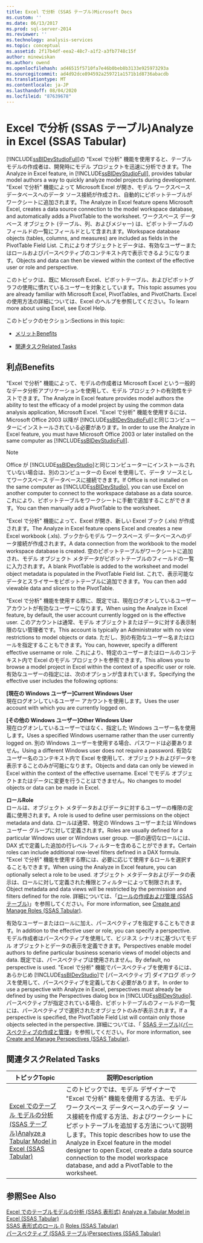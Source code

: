```yaml
---
title: Excel で分析 (SSAS テーブル)Microsoft Docs
ms.custom: ''
ms.date: 06/13/2017
ms.prod: sql-server-2014
ms.reviewer: ''
ms.technology: analysis-services
ms.topic: conceptual
ms.assetid: 2f17b4df-eea2-48c7-a1f2-a3fb7748c15f
author: minewiskan
ms.author: owend
ms.openlocfilehash: ad46515f5710fa7e46b0beb8b3133e925973293a
ms.sourcegitcommit: ad4d92dce894592a259721a1571b1d8736abacdb
ms.translationtype: MT
ms.contentlocale: ja-JP
ms.lasthandoff: 08/04/2020
ms.locfileid: "87639678"
---
```

# <a name="analyze-in-excel-ssas-tabular"></a><span data-ttu-id="5778d-102">Excel で分析 (SSAS テーブル)</span><span class="sxs-lookup"><span data-stu-id="5778d-102">Analyze in Excel (SSAS Tabular)</span></span>
  <span data-ttu-id="5778d-103">[!INCLUDE[ssBIDevStudioFull](../../includes/ssbidevstudiofull-md.md)]の "Excel で分析" 機能を使用すると、テーブル モデルの作成者は、開発時にモデル プロジェクトを迅速に分析できます。</span><span class="sxs-lookup"><span data-stu-id="5778d-103">The Analyze in Excel feature, in [!INCLUDE[ssBIDevStudioFull](../../includes/ssbidevstudiofull-md.md)], provides tabular model authors a way to quickly analyze model projects during development.</span></span> <span data-ttu-id="5778d-104">"Excel で分析" 機能によって Microsoft Excel が開き、モデル ワークスペース データベースへのデータ ソース接続が作成され、自動的にピボットテーブルがワークシートに追加されます。</span><span class="sxs-lookup"><span data-stu-id="5778d-104">The Analyze in Excel feature opens Microsoft Excel, creates a data source connection to the model workspace database, and automatically adds a PivotTable to the worksheet.</span></span> <span data-ttu-id="5778d-105">ワークスペース データベース オブジェクト (テーブル、列、およびメジャー) は、ピボットテーブルのフィールドの一覧にフィールドとして含まれます。</span><span class="sxs-lookup"><span data-stu-id="5778d-105">Workspace database objects (tables, columns, and measures) are included as fields in the PivotTable Field List.</span></span> <span data-ttu-id="5778d-106">これによりオブジェクトとデータは、有効なユーザーまたはロールおよびパースペクティブのコンテキスト内で表示できるようになります。</span><span class="sxs-lookup"><span data-stu-id="5778d-106">Objects and data can then be viewed within the context of the effective user or role and perspective.</span></span>  
  
 <span data-ttu-id="5778d-107">このトピックは、既に Microsoft Excel、ピボットテーブル、およびピボットグラフの使用に慣れているユーザーを対象としています。</span><span class="sxs-lookup"><span data-stu-id="5778d-107">This topic assumes you are already familiar with Microsoft Excel, PivotTables, and PivotCharts.</span></span> <span data-ttu-id="5778d-108">Excel の使用方法の詳細については、Excel のヘルプを参照してください。</span><span class="sxs-lookup"><span data-stu-id="5778d-108">To learn more about using Excel, see Excel Help.</span></span>  
  
 <span data-ttu-id="5778d-109">このトピックのセクション:</span><span class="sxs-lookup"><span data-stu-id="5778d-109">Sections in this topic:</span></span>  
  
-   [<span data-ttu-id="5778d-110">メリット</span><span class="sxs-lookup"><span data-stu-id="5778d-110">Benefits</span></span>](#bkmk_benefits)  
  
-   [<span data-ttu-id="5778d-111">関連タスク</span><span class="sxs-lookup"><span data-stu-id="5778d-111">Related Tasks</span></span>](#bkmk_rt)  
  
##  <a name="benefits"></a><a name="bkmk_benefits"></a> <span data-ttu-id="5778d-112">利点</span><span class="sxs-lookup"><span data-stu-id="5778d-112">Benefits</span></span>  
 <span data-ttu-id="5778d-113">"Excel で分析" 機能によって、モデルの作成者は Microsoft Excel という一般的なデータ分析アプリケーションを使用して、モデル プロジェクトの有効性をテストできます。</span><span class="sxs-lookup"><span data-stu-id="5778d-113">The Analyze in Excel feature provides model authors the ability to test the efficacy of a model project by using the common data analysis application, Microsoft Excel.</span></span> <span data-ttu-id="5778d-114">"Excel で分析" 機能を使用するには、Microsoft Office 2003 以降が [!INCLUDE[ssBIDevStudioFull](../../includes/ssbidevstudiofull-md.md)]と同じコンピューターにインストールされている必要があります。</span><span class="sxs-lookup"><span data-stu-id="5778d-114">In order to use the Analyze in Excel feature, you must have Microsoft Office 2003 or later installed on the same computer as [!INCLUDE[ssBIDevStudioFull](../../includes/ssbidevstudiofull-md.md)].</span></span>  
  
> [!NOTE]  
>  <span data-ttu-id="5778d-115">Office が [!INCLUDE[ssBIDevStudio](../../includes/ssbidevstudio-md.md)]と同じコンピューターにインストールされていない場合は、別のコンピューターの Excel を使用して、データ ソースとしてワークスペース データベースに接続できます。</span><span class="sxs-lookup"><span data-stu-id="5778d-115">If Office is not installed on the same computer as [!INCLUDE[ssBIDevStudio](../../includes/ssbidevstudio-md.md)], you can use Excel on another computer to connect to the workspace database as a data source.</span></span> <span data-ttu-id="5778d-116">これにより、ピボットテーブルをワークシートに手動で追加することができます。</span><span class="sxs-lookup"><span data-stu-id="5778d-116">You can then manually add a PivotTable to the worksheet.</span></span>  
  
 <span data-ttu-id="5778d-117">"Excel で分析" 機能によって、Excel が開き、新しい Excel ブック (.xls) が作成されます。</span><span class="sxs-lookup"><span data-stu-id="5778d-117">The Analyze in Excel feature opens Excel and creates a new Excel workbook (.xls).</span></span> <span data-ttu-id="5778d-118">ブックからモデル ワークスペース データベースへのデータ接続が作成されます。</span><span class="sxs-lookup"><span data-stu-id="5778d-118">A data connection from the workbook to the model workspace database is created.</span></span> <span data-ttu-id="5778d-119">空のピボットテーブルがワークシートに追加され、モデル オブジェクト メタデータがピボットテーブルのフィールドの一覧に入力されます。</span><span class="sxs-lookup"><span data-stu-id="5778d-119">A blank PivotTable is added to the worksheet and model object metadata is populated in the PivotTable Field list.</span></span> <span data-ttu-id="5778d-120">これで、表示可能なデータとスライサーをピボットテーブルに追加できます。</span><span class="sxs-lookup"><span data-stu-id="5778d-120">You can then add viewable data and slicers to the PivotTable.</span></span>  
  
 <span data-ttu-id="5778d-121">"Excel で分析" 機能を使用する際に、既定では、現在ログオンしているユーザー アカウントが有効なユーザーになります。</span><span class="sxs-lookup"><span data-stu-id="5778d-121">When using the Analyze in Excel feature, by default, the user account currently logged on is the effective user.</span></span> <span data-ttu-id="5778d-122">このアカウントは通常、モデル オブジェクトまたはデータに対する表示制限のない管理者です。</span><span class="sxs-lookup"><span data-stu-id="5778d-122">This account is typically an Administrator with no view restrictions to model objects or data.</span></span> <span data-ttu-id="5778d-123">ただし、別の有効なユーザー名またはロールを指定することもできます。</span><span class="sxs-lookup"><span data-stu-id="5778d-123">You can, however, specify a different effective username or role.</span></span> <span data-ttu-id="5778d-124">これにより、特定のユーザーまたはロールのコンテキスト内で Excel のモデル プロジェクトを参照できます。</span><span class="sxs-lookup"><span data-stu-id="5778d-124">This allows you to browse a model project in Excel within the context of a specific user or role.</span></span> <span data-ttu-id="5778d-125">有効なユーザーの指定には、次のオプションが含まれています。</span><span class="sxs-lookup"><span data-stu-id="5778d-125">Specifying the effective user includes the following options:</span></span>  
  
 <span data-ttu-id="5778d-126">**[現在の Windows ユーザー]**</span><span class="sxs-lookup"><span data-stu-id="5778d-126">**Current Windows User**</span></span>  
 <span data-ttu-id="5778d-127">現在ログオンしているユーザー アカウントを使用します。</span><span class="sxs-lookup"><span data-stu-id="5778d-127">Uses the user account with which you are currently logged on.</span></span>  
  
 <span data-ttu-id="5778d-128">**[その他の Windows ユーザー]**</span><span class="sxs-lookup"><span data-stu-id="5778d-128">**Other Windows User**</span></span>  
 <span data-ttu-id="5778d-129">現在ログオンしているユーザーではなく、指定した Windows ユーザー名を使用します。</span><span class="sxs-lookup"><span data-stu-id="5778d-129">Uses a specified Windows username rather than the user currently logged on.</span></span> <span data-ttu-id="5778d-130">別の Windows ユーザーを使用する場合、パスワードは必要ありません。</span><span class="sxs-lookup"><span data-stu-id="5778d-130">Using a different Windows user does not require a password.</span></span> <span data-ttu-id="5778d-131">有効なユーザー名のコンテキスト内で Excel を使用して、オブジェクトおよびデータを表示することのみが可能になります。</span><span class="sxs-lookup"><span data-stu-id="5778d-131">Objects and data can only be viewed in Excel within the context of the effective username.</span></span> <span data-ttu-id="5778d-132">Excel でモデル オブジェクトまたはデータに変更を行うことはできません。</span><span class="sxs-lookup"><span data-stu-id="5778d-132">No changes to model objects or data can be made in Excel.</span></span>  
  
 <span data-ttu-id="5778d-133">**ロール**</span><span class="sxs-lookup"><span data-stu-id="5778d-133">**Role**</span></span>  
 <span data-ttu-id="5778d-134">ロールは、オブジェクト メタデータおよびデータに対するユーザーの権限の定義に使用されます。</span><span class="sxs-lookup"><span data-stu-id="5778d-134">A role is used to define user permissions on the object metadata and data.</span></span> <span data-ttu-id="5778d-135">ロールは通常、特定の Windows ユーザーまたは Windows ユーザー グループに対して定義されます。</span><span class="sxs-lookup"><span data-stu-id="5778d-135">Roles are usually defined for a particular Windows user or Windows user group.</span></span> <span data-ttu-id="5778d-136">一部の適切なロールには、DAX 式で定義した追加の行レベル フィルターを含めることができます。</span><span class="sxs-lookup"><span data-stu-id="5778d-136">Certain roles can include additional row-level filters defined in a DAX formula.</span></span> <span data-ttu-id="5778d-137">"Excel で分析" 機能を使用する際には、必要に応じて使用するロールを選択することもできます。</span><span class="sxs-lookup"><span data-stu-id="5778d-137">When using the Analyze in Excel feature, you can optionally select a role to be used.</span></span> <span data-ttu-id="5778d-138">オブジェクト メタデータおよびデータの表示は、ロールに対して定義された権限とフィルターによって制限されます。</span><span class="sxs-lookup"><span data-stu-id="5778d-138">Object metadata and data views will be restricted by the permission and filters defined for the role.</span></span> <span data-ttu-id="5778d-139">詳細については、「[ロールの作成および管理 (SSAS テーブル)](roles-ssas-tabular.md)」を参照してください。</span><span class="sxs-lookup"><span data-stu-id="5778d-139">For more information, see [Create and Manage Roles &#40;SSAS Tabular&#41;](roles-ssas-tabular.md).</span></span>  
  
 <span data-ttu-id="5778d-140">有効なユーザーまたはロールに加え、パースペクティブを指定することもできます。</span><span class="sxs-lookup"><span data-stu-id="5778d-140">In addition to the effective user or role, you can specify a perspective.</span></span> <span data-ttu-id="5778d-141">モデル作成者はパースペクティブを使用して、ビジネス シナリオに基づいてモデル オブジェクトとデータの表示を定義できます。</span><span class="sxs-lookup"><span data-stu-id="5778d-141">Perspectives enable model authors to define particular business scenario views of model objects and data.</span></span> <span data-ttu-id="5778d-142">既定では、パースペクティブは使用されません。</span><span class="sxs-lookup"><span data-stu-id="5778d-142">By default, no perspective is used.</span></span> <span data-ttu-id="5778d-143">"Excel で分析" 機能でパースペクティブを使用するには、あらかじめ [!INCLUDE[ssBIDevStudio](../../includes/ssbidevstudio-md.md)]で [パースペクティブ] ダイアログ ボックスを使用して、パースペクティブを定義しておく必要があります。</span><span class="sxs-lookup"><span data-stu-id="5778d-143">In order to use a perspective with Analyze in Excel, perspectives must already be defined by using the Perspectives dialog box in [!INCLUDE[ssBIDevStudio](../../includes/ssbidevstudio-md.md)].</span></span> <span data-ttu-id="5778d-144">パースペクティブが指定されている場合、ピボットテーブルのフィールドの一覧には、パースペクティブで選択されたオブジェクトのみが表示されます。</span><span class="sxs-lookup"><span data-stu-id="5778d-144">If a perspective is specified, the PivotTable Field List will contain only those objects selected in the perspective.</span></span> <span data-ttu-id="5778d-145">詳細については、「 [SSAS テーブル&#41;&#40;パースペクティブの作成と管理](perspectives-ssas-tabular.md)」を参照してください。</span><span class="sxs-lookup"><span data-stu-id="5778d-145">For more information, see [Create and Manage Perspectives &#40;SSAS Tabular&#41;](perspectives-ssas-tabular.md).</span></span>  
  
##  <a name="related-tasks"></a><a name="bkmk_rt"></a> <span data-ttu-id="5778d-146">関連タスク</span><span class="sxs-lookup"><span data-stu-id="5778d-146">Related Tasks</span></span>  
  
|<span data-ttu-id="5778d-147">**トピック**</span><span class="sxs-lookup"><span data-stu-id="5778d-147">**Topic**</span></span>|<span data-ttu-id="5778d-148">**説明**</span><span class="sxs-lookup"><span data-stu-id="5778d-148">**Description**</span></span>|  
|---------------|---------------------|  
|[<span data-ttu-id="5778d-149">Excel でのテーブル モデルの分析 (SSAS テーブル)</span><span class="sxs-lookup"><span data-stu-id="5778d-149">Analyze a Tabular Model in Excel &#40;SSAS Tabular&#41;</span></span>](analyze-a-tabular-model-in-excel-ssas-tabular.md)|<span data-ttu-id="5778d-150">このトピックでは、モデル デザイナーで "Excel で分析" 機能を使用する方法、モデル ワークスペース データベースへのデータ ソース接続を作成する方法、およびワークシートにピボットテーブルを追加する方法について説明します。</span><span class="sxs-lookup"><span data-stu-id="5778d-150">This topic describes how to use the Analyze in Excel feature in the model designer to open Excel, create a data source connection to the model workspace database, and add a PivotTable to the worksheet.</span></span>|  
  
## <a name="see-also"></a><span data-ttu-id="5778d-151">参照</span><span class="sxs-lookup"><span data-stu-id="5778d-151">See Also</span></span>  
 <span data-ttu-id="5778d-152">[Excel でのテーブルモデルの分析 &#40;SSAS 表形式&#41;](analyze-a-tabular-model-in-excel-ssas-tabular.md) </span><span class="sxs-lookup"><span data-stu-id="5778d-152">[Analyze a Tabular Model in Excel &#40;SSAS Tabular&#41;](analyze-a-tabular-model-in-excel-ssas-tabular.md) </span></span>  
 <span data-ttu-id="5778d-153">[SSAS 表形式のロール &#40;&#41;](roles-ssas-tabular.md) </span><span class="sxs-lookup"><span data-stu-id="5778d-153">[Roles &#40;SSAS Tabular&#41;](roles-ssas-tabular.md) </span></span>  
 [<span data-ttu-id="5778d-154">パースペクティブ &#40;SSAS テーブル&#41;</span><span class="sxs-lookup"><span data-stu-id="5778d-154">Perspectives &#40;SSAS Tabular&#41;</span></span>](perspectives-ssas-tabular.md)  
  
  
